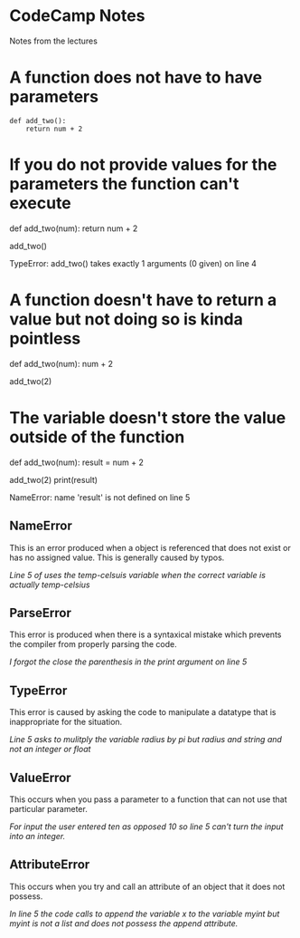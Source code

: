 # CodeCamp Notes

Notes from the lectures

# A function does not have to have parameters
    def add_two():
        return num + 2

# If you do not provide values for the parameters the function can't execute
def add_two(num):
    return num + 2

add_two()

TypeError: add_two() takes exactly 1 arguments (0 given) on line 4

# A function doesn't have to return a value but not doing so is kinda pointless
def add_two(num):
    num + 2

add_two(2)

# The variable doesn't store the value outside of the function
def add_two(num):
    result = num + 2

add_two(2)
print(result)

NameError: name 'result' is not defined on line 5

## NameError

This is an error produced when a object is referenced that does not exist or has no assigned value. This is generally caused by typos.

_Line 5 of uses the temp-celsuis variable when the correct variable is actually temp-celsius_

## ParseError

This error is produced when there is a syntaxical mistake which prevents the compiler from properly parsing the code.

_I forgot the close the parenthesis in the print argument on line 5_

## TypeError

This error is caused by asking the code to manipulate a datatype that is inappropriate for the situation.

_Line 5 asks to mulitply the variable radius by pi but radius and string and not an integer or float_

## ValueError

This occurs when you pass a parameter to a function that can not use that particular parameter.

_For input the user entered ten as opposed 10 so line 5 can't turn the input into an integer._

## AttributeError

This occurs when you try and call an attribute of an object that it does not possess.

_In line 5 the code calls to append the variable x to the variable myint but myint is not a list and does not possess the append attribute._